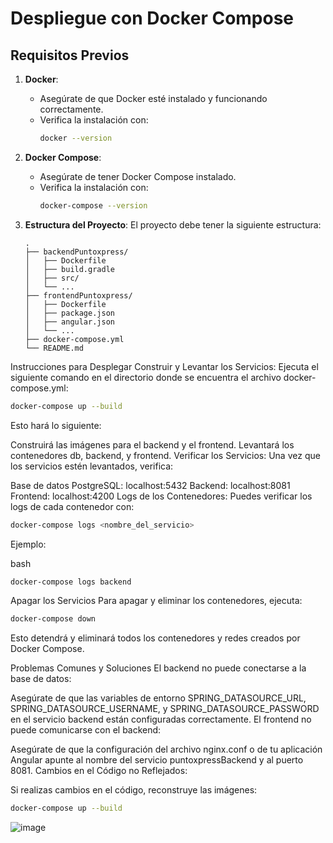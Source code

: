 # Despliegue con Docker Compose

## Requisitos Previos

1. **Docker**:
   - Asegúrate de que Docker esté instalado y funcionando correctamente.
   - Verifica la instalación con:
     ```bash
     docker --version
     ```

2. **Docker Compose**:
   - Asegúrate de tener Docker Compose instalado.
   - Verifica la instalación con:
     ```bash
     docker-compose --version
     ```

3. **Estructura del Proyecto**:
   El proyecto debe tener la siguiente estructura:
   ```plaintext
   .
   ├── backendPuntoxpress/
   │   ├── Dockerfile
   │   ├── build.gradle
   │   ├── src/
   │   └── ...
   ├── frontendPuntoxpress/
   │   ├── Dockerfile
   │   ├── package.json
   │   ├── angular.json
   │   └── ...
   ├── docker-compose.yml
   └── README.md
Instrucciones para Desplegar
Construir y Levantar los Servicios: Ejecuta el siguiente comando en el directorio donde se encuentra el archivo docker-compose.yml:

```bash
docker-compose up --build
```
Esto hará lo siguiente:

Construirá las imágenes para el backend y el frontend.
Levantará los contenedores db, backend, y frontend.
Verificar los Servicios: Una vez que los servicios estén levantados, verifica:

Base de datos PostgreSQL: localhost:5432
Backend: localhost:8081
Frontend: localhost:4200
Logs de los Contenedores: Puedes verificar los logs de cada contenedor con:

```bash
docker-compose logs <nombre_del_servicio>
```
Ejemplo:

bash

```bash
docker-compose logs backend
```
Apagar los Servicios
Para apagar y eliminar los contenedores, ejecuta:


```bash
docker-compose down
```
Esto detendrá y eliminará todos los contenedores y redes creados por Docker Compose.

Problemas Comunes y Soluciones
El backend no puede conectarse a la base de datos:

Asegúrate de que las variables de entorno SPRING_DATASOURCE_URL, SPRING_DATASOURCE_USERNAME, y SPRING_DATASOURCE_PASSWORD en el servicio backend están configuradas correctamente.
El frontend no puede comunicarse con el backend:

Asegúrate de que la configuración del archivo nginx.conf o de tu aplicación Angular apunte al nombre del servicio puntoxpressBackend y al puerto 8081.
Cambios en el Código no Reflejados:

Si realizas cambios en el código, reconstruye las imágenes:
```bash
docker-compose up --build
```

![image](https://github.com/user-attachments/assets/818d0464-1086-4eb1-ad08-f58b0e336a15)

